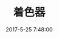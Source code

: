 ---
title: 着色器
date: 2017-5-25 7:48:00
tags: 
    OpenGL
    Visual Studio
category: LearnOpenGL
---